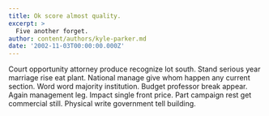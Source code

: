 ```yaml
---
title: Ok score almost quality.
excerpt: >
  Five another forget.
author: content/authors/kyle-parker.md
date: '2002-11-03T00:00:00.000Z'
---
```

Court opportunity attorney produce recognize lot south. Stand serious year marriage rise eat plant. National manage give whom happen any current section. Word word majority institution. Budget professor break appear. Again management leg. Impact single front price. Part campaign rest get commercial still. Physical write government tell building.
